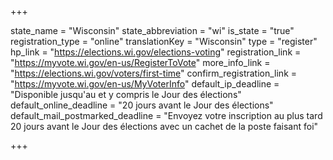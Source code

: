 +++

state_name = "Wisconsin"
state_abbreviation = "wi"
is_state = "true"
registration_type = "online"
translationKey = "Wisconsin"
type = "register"
hp_link = "https://elections.wi.gov/elections-voting"
registration_link = "https://myvote.wi.gov/en-us/RegisterToVote"
more_info_link = "https://elections.wi.gov/voters/first-time"
confirm_registration_link = "https://myvote.wi.gov/en-us/MyVoterInfo"
default_ip_deadline = "Disponible jusqu'au et y compris le Jour des élections"
default_online_deadline = "20 jours avant le Jour des élections"
default_mail_postmarked_deadline = "Envoyez votre inscription au plus tard 20 jours avant le Jour des élections avec un cachet de la poste faisant foi"

+++